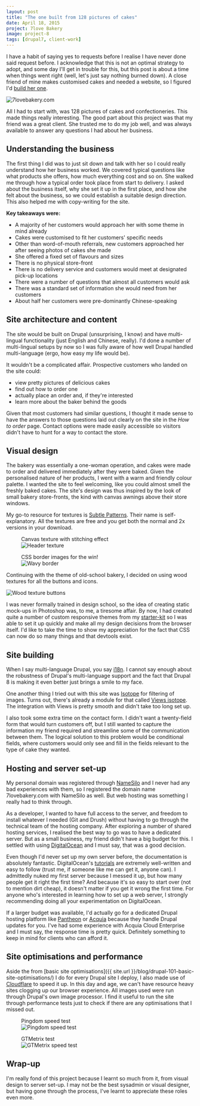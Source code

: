 ```yaml
---
layout: post
title: "The one built from 128 pictures of cakes"
date: April 18, 2015
project: 7love Bakery
image: project-8
tags: [drupal7, client-work]
---
```

I have a habit of saying yes to requests before I realise I have never done said request before. I acknowledge that this is not an optimal strategy to adopt, and some day I'll get in trouble for this, but this post is about a time when things went right (well, let's just say nothing burned down). A close friend of mine makes customised cakes and needed a website, so I figured I'd [build her one](https://web.archive.org/web/20151023084253/http://www.7lovebakery.com:80/).

<img src="{{ site.url }}/images/posts/7love/7love.jpg" alt="7lovebakery.com"/>

All I had to start with, was 128 pictures of cakes and confectioneries. This made things really interesting. The good part about this project was that my friend was a great client. She trusted me to do my job well, and was always available to answer any questions I had about her business.

## Understanding the business

The first thing I did was to just sit down and talk with her so I could really understand how her business worked. We covered typical questions like what products she offers, how much everything cost and so on. She walked me through how a typical order took place from start to delivery. I asked about the business itself, why she set it up in the first place, and how she felt about the business, so we could establish a suitable design direction. This also helped me with copy-writing for the site.

<p class="no-margin"><strong>Key takeaways were:</strong></p>
<ul>
<li class="no-margin">A majority of her customers would approach her with some theme in mind already</li>
<li class="no-margin">Cakes were customised to fit her customers' specific needs</li>
<li class="no-margin">Other than word-of-mouth referrals, new customers approached her after seeing photos of cakes she made</li>
<li class="no-margin">She offered a fixed set of flavours and sizes</li>
<li class="no-margin">There is no physical store-front</li>
<li class="no-margin">There is no delivery service and customers would meet at designated pick-up locations</li>
<li class="no-margin">There were a number of questions that almost all customers would ask</li>
<li class="no-margin">There was a standard set of information she would need from her customers</li>
<li class>About half her customers were pre-dominantly Chinese-speaking</li>
</ul>

## Site architecture and content

The site would be built on Drupal (unsurprising, I know) and have multi-lingual functionality (just English and Chinese, really). I'd done a number of multi-lingual setups by now so I was fully aware of how well Drupal handled multi-language (ergo, how easy my life would be).

<p class="no-margin">It wouldn't be a complicated affair. Prospective customers who landed on the site could:</p>
<ul>
<li class="no-margin">view pretty pictures of delicious cakes</li>
<li class="no-margin">find out how to order one</li>
<li class="no-margin">actually place an order and, if they're interested</li>
<li>learn more about the baker behind the goods</li>
</ul>

Given that most customers had similar questions, I thought it made sense to have the answers to those questions laid out clearly on the site in the *How to order* page. Contact options were made easily accessible so visitors didn't have to hunt for a way to contact the store.

## Visual design

The bakery was essentially a one-woman operation, and cakes were made to order and delivered immediately after they were baked. Given the personalised nature of her products, I went with a warm and friendly colour palette. I wanted the site to feel welcoming, like you could almost smell the freshly baked cakes. The site's design was thus inspired by the look of small bakery store-fronts, the kind with canvas awnings above their store windows.

My go-to resource for textures is [Subtle Patterns](http://subtlepatterns.com/). Their name is self-explanatory. All the textures are free and you get both the normal and 2x versions in your download. 

<div class="figure-wrapper">
<figure class="multiple">
<figcaption>Canvas texture with stitching effect</figcaption>
<img src="{{ site.url }}/images/posts/7love/canvas.jpg" alt="Header texture"/>
</figure>
<figure class="multiple">
<figcaption>CSS border images for the win!</figcaption>
<img src="{{ site.url }}/images/posts/7love/awning.jpg" alt="Wavy border"/>
</figure>
</div>

Continuing with the theme of old-school bakery, I decided on using wood textures for all the buttons and icons. 

<img src="{{ site.url }}/images/posts/7love/buttons.jpg" alt="Wood texture buttons"/>

I was never formally trained in design school, so the idea of creating static mock-ups in Photoshop was, to me, a tiresome affair. By now, I had created quite a number of custom responsive themes from my [starter-kit](https://www.drupal.org/sandbox/hj_chen/2345293) so I was able to set it up quickly and make all my design decisions from the browser itself. I'd like to take the time to show my appreciation for the fact that CSS can now do so many things and that devtools exist. 

## Site building

When I say multi-language Drupal, you say [i18n](https://www.drupal.org/project/i18n). I cannot say enough about the robustness of Drupal's multi-language support and the fact that Drupal 8 is making it even better just brings a smile to my face.

One another thing I tried out with this site was [Isotope](http://isotope.metafizzy.co/) for filtering of images. Turns out, there's already a module for that called [Views isotope](https://www.drupal.org/project/views_isotope). The integration with Views is pretty smooth and didn't take too long set up.

I also took some extra time on the contact form. I didn't want a twenty-field form that would turn customers off, but I still wanted to capture the information my friend required and streamline some of the communication between them. The logical solution to this problem would be conditional fields, where customers would only see and fill in the fields relevant to the type of cake they wanted.

## Hosting and server set-up

My personal domain was registered through [NameSilo](http://www.namesilo.com/) and I never had any bad experiences with them, so I registered the domain name 7lovebakery.com with NameSilo as well. But web hosting was something I really had to think through.

As a developer, I wanted to have full access to the server, and freedom to install whatever I needed (Git and Drush) without having to go through the technical team of the hosting company. After exploring a number of shared hosting services, I realised the best way to go was to have a dedicated server. But as a small business, my friend didn't have a big budget for this. I settled with using [DigitalOcean](https://www.digitalocean.com/) and I must say, that was a good decision.

Even though I'd never set up my own server before, the documentation is absolutely fantastic. DigitalOcean's [tutorials](https://www.digitalocean.com/community/tutorials) are extremely well-written and easy to follow (trust me, if someone like me can get it, anyone can). I admittedly nuked my first server because I messed it up, but how many people get it right the first time? And because it's so easy to start over (not to mention dirt cheap), it doesn't matter if you get it wrong the first time. For anyone who's interested in learning how to set up a web server, I strongly recommending doing all your experimentation on DigitalOcean. 

If a larger budget was available, I'd actually go for a dedicated Drupal hosting platform like [Pantheon](https://pantheon.io/) or [Acquia](https://www.acquia.com/) because they handle Drupal updates for you. I've had some experience with Acquia Cloud Enterprise and I must say, the response time is pretty quick. Definitely something to keep in mind for clients who can afford it.

## Site optimisations and performance

Aside the from [basic site optimisations]({{ site.url }}/blog/drupal-101-basic-site-optimisations/) I do for every Drupal site I deploy, I also made use of [Cloudflare](https://www.cloudflare.com/) to speed it up. In this day and age, we can't have resource heavy sites clogging up our browser experience. All images used were run through Drupal's own image processor. I find it useful to run the site through performance tests just to check if there are any optimisations that I missed out.

<figure>
<figcaption>Pingdom speed test</figcaption>
<img src="{{ site.url }}/images/posts/7love/pingdom.jpg" alt="Pingdom speed test"/>
</figure>

<figure>
<figcaption>GTMetrix test</figcaption>
<img src="{{ site.url }}/images/posts/7love/gtmetrix.jpg" alt="GTMetrix speed test"/>
</figure>

## Wrap-up

I'm really fond of this project because I learnt so much from it, from visual design to server set-up. I may not be the best sysadmin or visual designer, but having gone through the process, I've learnt to appreciate these roles even more.
